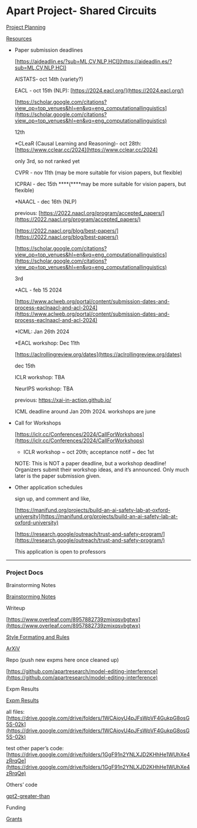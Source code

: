 # Apart Project- Shared Circuits

[Project Planning](Apart%20Project-%20Shared%20Circuits%2045e3959d9536467ba08a6f99a756df79/Project%20Planning%203798a71e7c5d4a888cad9a7d25a1275c.md)

[Resources](Apart%20Project-%20Shared%20Circuits%2045e3959d9536467ba08a6f99a756df79/Resources%20ffd628ad9f5f4c1d8c12a4997611bbb3.md)

- Paper submission deadlines
    
    
    [https://aideadlin.es/?sub=ML,CV,NLP,HCI](https://aideadlin.es/?sub=ML,CV,NLP,HCI)
    
    AISTATS- oct 14th (variety?)
    
    EACL - oct 15th (NLP): [https://2024.eacl.org/](https://2024.eacl.org/)
    
    [https://scholar.google.com/citations?view_op=top_venues&hl=en&vq=eng_computationallinguistics](https://scholar.google.com/citations?view_op=top_venues&hl=en&vq=eng_computationallinguistics)
    
    12th
    
    *CLeaR (Causal Learning and Reasoning)- oct 28th: [https://www.cclear.cc/2024](https://www.cclear.cc/2024)
    
    only 3rd, so not ranked yet
    
    CVPR - nov 11th (may be more suitable for vision papers, but flexible)
    
    ICPRAI - dec 15th ****(****may be more suitable for vision papers, but flexible)
    
    *NAACL - dec 16th (NLP)
    
    previous: [https://2022.naacl.org/program/accepted_papers/](https://2022.naacl.org/program/accepted_papers/)
    
    [https://2022.naacl.org/blog/best-papers/](https://2022.naacl.org/blog/best-papers/)
    
    [https://scholar.google.com/citations?view_op=top_venues&hl=en&vq=eng_computationallinguistics](https://scholar.google.com/citations?view_op=top_venues&hl=en&vq=eng_computationallinguistics)
    
    3rd
    
    *ACL - feb 15 2024
    
    [https://www.aclweb.org/portal/content/submission-dates-and-process-eaclnaacl-and-acl-2024](https://www.aclweb.org/portal/content/submission-dates-and-process-eaclnaacl-and-acl-2024)
    
    *ICML: Jan 26th 2024
    
    *EACL workshop: Dec 11th
    
    [https://aclrollingreview.org/dates](https://aclrollingreview.org/dates)
    
    dec 15th
    
    ICLR workshop: TBA
    
    NeurIPS workshop: TBA
    
    previous: https://xai-in-action.github.io/
    
    ICML deadline around Jan 20th 2024. workshops are june
    
- Call for Workshops
    
    [https://iclr.cc/Conferences/2024/CallForWorkshops](https://iclr.cc/Conferences/2024/CallForWorkshops)
    
    * ICLR workshop ~ oct 20th; acceptance notif ~ dec 1st
    
    NOTE: This is NOT a paper deadline, but a workshop deadline! Organizers submit their workshop ideas, and it’s announced. Only much later is the paper submission given.
    
- Other application schedules
    
    sign up, and comment and like,
    
    [https://manifund.org/projects/build-an-ai-safety-lab-at-oxford-university](https://manifund.org/projects/build-an-ai-safety-lab-at-oxford-university)
    
    [https://research.google/outreach/trust-and-safety-program/](https://research.google/outreach/trust-and-safety-program/)
    
    This application is open to professors
    

---

### Project Docs

Brainstorming Notes

[Brainstorming Notes](Apart%20Project-%20Shared%20Circuits%2045e3959d9536467ba08a6f99a756df79/Brainstorming%20Notes%203f11ad066e9b4a07b4eac05b6b2474c4.md)

Writeup

[https://www.overleaf.com/8957882739zmjxqsvbgtwx](https://www.overleaf.com/8957882739zmjxqsvbgtwx)

[Style Formating and Rules](Apart%20Project-%20Shared%20Circuits%2045e3959d9536467ba08a6f99a756df79/Style%20Formating%20and%20Rules%20e17cd649ece749dba77f3cdcb19357a4.md)

[ArXiV](Apart%20Project-%20Shared%20Circuits%2045e3959d9536467ba08a6f99a756df79/ArXiV%207dd28819e9ce4a1fb3faaab10ac880ad.md)

Repo (push new expms here once cleaned up)

[https://github.com/apartresearch/model-editing-interference](https://github.com/apartresearch/model-editing-interference)

Expm Results

[Expm Results](Apart%20Project-%20Shared%20Circuits%2045e3959d9536467ba08a6f99a756df79/Expm%20Results%208de8fe5b943641ec92c4496843189d36.md)

all files: [https://drive.google.com/drive/folders/1WCAioyU4pJFsWpVF4GukpG8osG5S-02k](https://drive.google.com/drive/folders/1WCAioyU4pJFsWpVF4GukpG8osG5S-02k)

test other paper’s code: [https://drive.google.com/drive/folders/1GgF91n2YNLXJD2KHhHe1WUhXe4zRrqQe](https://drive.google.com/drive/folders/1GgF91n2YNLXJD2KHhHe1WUhXe4zRrqQe)

Others’ code

[gpt2-greater-than](Apart%20Project-%20Shared%20Circuits%2045e3959d9536467ba08a6f99a756df79/gpt2-greater-than%201d1763531c964ad28af1ee43c2253f19.md)

Funding

[Grants](Apart%20Project-%20Shared%20Circuits%2045e3959d9536467ba08a6f99a756df79/Grants%20feb38126ec674f9999143814dcb37b7a.md)
